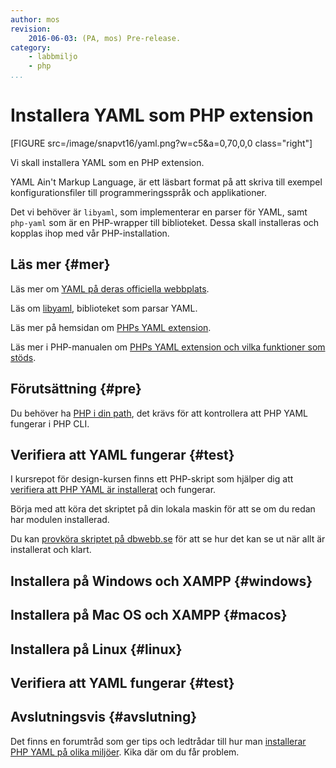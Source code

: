```yaml
---
author: mos
revision:
    2016-06-03: (PA, mos) Pre-release.
category:
    - labbmiljo
    - php
...
```

Installera YAML som PHP extension
===================================

[FIGURE src=/image/snapvt16/yaml.png?w=c5&a=0,70,0,0 class="right"]

Vi skall installera YAML som en PHP extension.

YAML Ain't Markup Language, är ett läsbart format på att skriva till exempel konfigurationsfiler till programmeringsspråk och applikationer.



<!--more-->

Det vi behöver är `libyaml`, som implementerar en parser för YAML, samt `php-yaml` som är en PHP-wrapper till biblioteket. Dessa skall installeras och kopplas ihop med vår PHP-installation.



Läs mer {#mer}
-------------------------------

Läs mer om [YAML på deras officiella webbplats](http://yaml.org/).

Läs om [libyaml](http://pyyaml.org/wiki/LibYAML), biblioteket som parsar YAML.

Läs mer på hemsidan om [PHPs YAML extension](http://bd808.com/pecl-file_formats-yaml/).

Läs mer i PHP-manualen om [PHPs YAML extension och vilka funktioner som stöds](http://php.net/manual/en/book.yaml.php).



Förutsättning {#pre}
-------------------------------

Du behöver ha [PHP i din path](labbmiljo/XXX), det krävs för att kontrollera att PHP YAML fungerar i PHP CLI.



Verifiera att YAML fungerar {#test}
-------------------------------

I kursrepot för design-kursen finns ett PHP-skript som hjälper dig att [verifiera att PHP YAML är installerat](https://github.com/dbwebb-se/design/tree/master/example/php-yaml/) och fungerar.

Börja med att köra det skriptet på din lokala maskin för att se om du redan har modulen installerad.

Du kan [provköra skriptet på dbwebb.se](repo/design/example/php-yaml/) för att se hur det kan se ut när allt är installerat och klart.




Installera på Windows och XAMPP {#windows}
-------------------------------




Installera på Mac OS och XAMPP {#macos}
-------------------------------




Installera på Linux {#linux}
-------------------------------




Verifiera att YAML fungerar {#test}
-------------------------------



Avslutningsvis {#avslutning}
------------------------------

Det finns en forumtråd som ger tips och ledtrådar till hur man [installerar PHP YAML på olika miljöer](t/5244). Kika där om du får problem.
